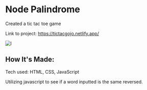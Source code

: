 # Node Palindrome
Created a tic tac toe game

Link to project: https://tictacgojo.netlify.app/

![l](https://user-images.githubusercontent.com/101950707/168533156-5163ab4e-28fa-41b9-838b-29f2c95b48d4.png)


## How It's Made:
Tech used: HTML, CSS, JavaScript

Utilizing javascript to see if a word inputted is the same reversed.


